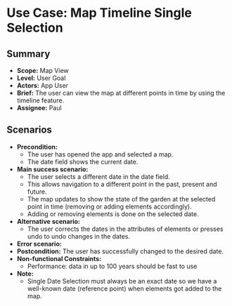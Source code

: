 # Use Case: Map Timeline Single Selection

## Summary

- **Scope:** Map View
- **Level:** User Goal
- **Actors:** App User
- **Brief:** The user can view the map at different points in time by using the timeline feature.
- **Assignee:** Paul

## Scenarios

- **Precondition:**
  - The user has opened the app and selected a map.
  - The date field shows the current date.
- **Main success scenario:**
  - The user selects a different date in the date field.
  - This allows navigation to a different point in the past, present and future.
  - The map updates to show the state of the garden at the selected point in time (removing or adding elements accordingly).
  - Adding or removing elements is done on the selected date.
- **Alternative scenario:**
  - The user corrects the dates in the attributes of elements or presses undo to undo changes in the dates.
- **Error scenario:**
- **Postcondition:**
  The user has successfully changed to the desired date.
- **Non-functional Constraints:**
  - Performance: data in up to 100 years should be fast to use
- **Note:**
  - Single Date Selection must always be an exact date so we have a well-known date (reference point) when elements got added to the map.
